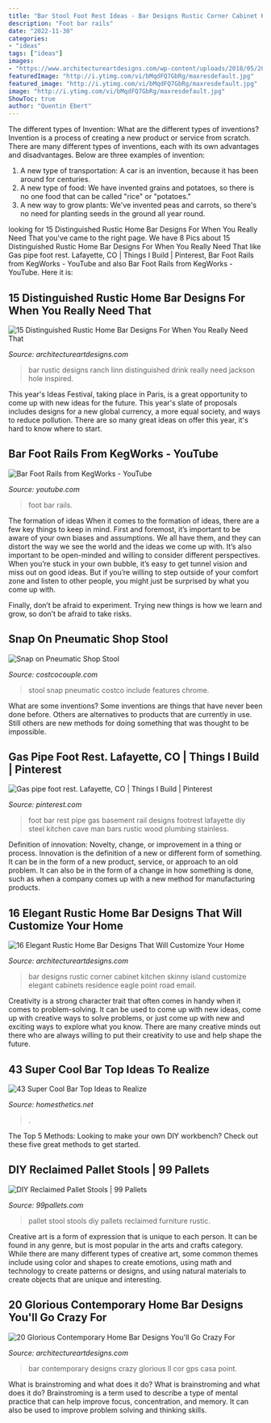 ```yaml
---
title: "Bar Stool Foot Rest Ideas - Bar Designs Rustic Corner Cabinet Kitchen Skinny Island Customize Elegant Cabinets Residence Eagle Point Road Email"
description: "Foot bar rails"
date: "2022-11-30"
categories:
- "ideas"
tags: ["ideas"]
images:
- "https://www.architectureartdesigns.com/wp-content/uploads/2018/05/20-Glorious-Contemporary-Home-Bar-Designs-Youll-Go-Crazy-For-8.jpg"
featuredImage: "http://i.ytimg.com/vi/bMqdFQ7GbRg/maxresdefault.jpg"
featured_image: "http://i.ytimg.com/vi/bMqdFQ7GbRg/maxresdefault.jpg"
image: "http://i.ytimg.com/vi/bMqdFQ7GbRg/maxresdefault.jpg"
ShowToc: true
author: "Quentin Ebert"
---
```



The different types of Invention: What are the different types of inventions?
Invention is a process of creating a new product or service from scratch. There are many different types of inventions, each with its own advantages and disadvantages. Below are three examples of invention:
1) A new type of transportation: A car is an invention, because it has been around for centuries. 
2) A new type of food: We have invented grains and potatoes, so there is no one food that can be called "rice" or "potatoes." 
3) A new way to grow plants: We've invented peas and carrots, so there's no need for planting seeds in the ground all year round.

	

		
looking for 15 Distinguished Rustic Home Bar Designs For When You Really Need That you've came to the right page. We have 8 Pics about 15 Distinguished Rustic Home Bar Designs For When You Really Need That like Gas pipe foot rest. Lafayette, CO | Things I Build | Pinterest, Bar Foot Rails from KegWorks - YouTube and also Bar Foot Rails from KegWorks - YouTube. Here it is:
		
    
## 15 Distinguished Rustic Home Bar Designs For When You Really Need That

<img loading=lazy src="https://www.architectureartdesigns.com/wp-content/uploads/2016/09/15-Distinguished-Rustic-Home-Bar-Designs-For-When-You-Really-Need-That-Drink-8.jpg" onerror="this.onerror=null;this.src='https://tse4.mm.bing.net/th?id=OIP.os2KMCr2Y3uFtZ3AVdO5ygHaJl&amp;pid=15.1';" alt="15 Distinguished Rustic Home Bar Designs For When You Really Need That">

_Source: architectureartdesigns.com_

>bar rustic designs ranch linn distinguished drink really need jackson hole inspired. 

	

This year's Ideas Festival, taking place in Paris, is a great opportunity to come up with new ideas for the future. This year's slate of proposals includes designs for a new global currency, a more equal society, and ways to reduce pollution. There are so many great ideas on offer this year, it's hard to know where to start.

    
## Bar Foot Rails From KegWorks - YouTube

<img loading=lazy src="http://i.ytimg.com/vi/bMqdFQ7GbRg/maxresdefault.jpg" onerror="this.onerror=null;this.src='https://tse4.mm.bing.net/th?id=OIP.sI_838idv8ghga7vGUQwUAHaEK&amp;pid=15.1';" alt="Bar Foot Rails from KegWorks - YouTube">

_Source: youtube.com_

>foot bar rails. 

	

The formation of ideas
When it comes to the formation of ideas, there are a few key things to keep in mind. First and foremost, it’s important to be aware of your own biases and assumptions. We all have them, and they can distort the way we see the world and the ideas we come up with.
It’s also important to be open-minded and willing to consider different perspectives. When you’re stuck in your own bubble, it’s easy to get tunnel vision and miss out on good ideas. But if you’re willing to step outside of your comfort zone and listen to other people, you might just be surprised by what you come up with.

Finally, don’t be afraid to experiment. Trying new things is how we learn and grow, so don’t be afraid to take risks.

    
## Snap On Pneumatic Shop Stool

<img loading=lazy src="http://costcocouple.com/wp-content/uploads/2013/10/Snap-on-Pneumatic-Shop-Stool-Costco-1.jpg" onerror="this.onerror=null;this.src='https://tse2.mm.bing.net/th?id=OIP.BfDI48MrOO4__G22iF009gHaFj&amp;pid=15.1';" alt="Snap on Pneumatic Shop Stool">

_Source: costcocouple.com_

>stool snap pneumatic costco include features chrome. 

	

What are some inventions?
Some inventions are things that have never been done before. Others are alternatives to products that are currently in use. Still others are new methods for doing something that was thought to be impossible.

    
## Gas Pipe Foot Rest. Lafayette, CO | Things I Build | Pinterest

<img loading=lazy src="https://i.pinimg.com/736x/c9/11/db/c911db3f6f31d0f92090ea48bdebaef4--bar-foot-rest-ideas-bar-ideas.jpg?b=t" onerror="this.onerror=null;this.src='https://tse2.mm.bing.net/th?id=OIP.HyYPNFEufWeGf7x4EOxzTgHaJ3&amp;pid=15.1';" alt="Gas pipe foot rest. Lafayette, CO | Things I Build | Pinterest">

_Source: pinterest.com_

>foot bar rest pipe gas basement rail designs footrest lafayette diy steel kitchen cave man bars rustic wood plumbing stainless. 

	

Definition of innovation: Novelty, change, or improvement in a thing or process.
Innovation is the definition of a new or different form of something. It can be in the form of a new product, service, or approach to an old problem. It can also be in the form of a change in how something is done, such as when a company comes up with a new method for manufacturing products.

    
## 16 Elegant Rustic Home Bar Designs That Will Customize Your Home

<img loading=lazy src="http://www.architectureartdesigns.com/wp-content/uploads/2018/03/16-Elegant-Rustic-Home-Bar-Designs-That-Will-Customize-Your-Home-8.jpg" onerror="this.onerror=null;this.src='https://tse2.mm.bing.net/th?id=OIP.8FLBab-pPo5DhdhGAD84wQHaE7&amp;pid=15.1';" alt="16 Elegant Rustic Home Bar Designs That Will Customize Your Home">

_Source: architectureartdesigns.com_

>bar designs rustic corner cabinet kitchen skinny island customize elegant cabinets residence eagle point road email. 

	

Creativity is a strong character trait that often comes in handy when it comes to problem-solving. It can be used to come up with new ideas, come up with creative ways to solve problems, or just come up with new and exciting ways to explore what you know. There are many creative minds out there who are always willing to put their creativity to use and help shape the future.

    
## 43 Super Cool Bar Top Ideas To Realize

<img loading=lazy src="https://cdn.homesthetics.net/wp-content/uploads/2017/05/894d2cf8bcba6e818153a1d7733ffc54.jpg" onerror="this.onerror=null;this.src='https://tse3.mm.bing.net/th?id=OIP.m4EN2e0pnALcr8dYlzqWRAHaLG&amp;pid=15.1';" alt="43 Super Cool Bar Top Ideas to Realize">

_Source: homesthetics.net_

>. 

	

The Top 5 Methods:
Looking to make your own DIY workbench? Check out these five great methods to get started.

    
## DIY Reclaimed Pallet Stools | 99 Pallets

<img loading=lazy src="http://www.99pallets.com/wp-content/uploads/2015/01/rustic-pallet-stool-with-foot-rest.jpg" onerror="this.onerror=null;this.src='https://tse1.mm.bing.net/th?id=OIP.4QAOwS0-hpkKvFQ7mhUVkwHaNK&amp;pid=15.1';" alt="DIY Reclaimed Pallet Stools | 99 Pallets">

_Source: 99pallets.com_

>pallet stool stools diy pallets reclaimed furniture rustic. 

	

Creative art is a form of expression that is unique to each person. It can be found in any genre, but is most popular in the arts and crafts category. While there are many different types of creative art, some common themes include using color and shapes to create emotions, using math and technology to create patterns or designs, and using natural materials to create objects that are unique and interesting.

    
## 20 Glorious Contemporary Home Bar Designs You&#039;ll Go Crazy For

<img loading=lazy src="https://www.architectureartdesigns.com/wp-content/uploads/2018/05/20-Glorious-Contemporary-Home-Bar-Designs-Youll-Go-Crazy-For-8.jpg" onerror="this.onerror=null;this.src='https://tse1.mm.bing.net/th?id=OIP.GOUqxQrFxOTJvgnpIAEGFgHaE8&amp;pid=15.1';" alt="20 Glorious Contemporary Home Bar Designs You&#039;ll Go Crazy For">

_Source: architectureartdesigns.com_

>bar contemporary designs crazy glorious ll cor gps casa point. 

	

What is brainstroming and what does it do?
What is brainstroming and what does it do? Brainstroming is a term used to describe a type of mental practice that can help improve focus, concentration, and memory. It can also be used to improve problem solving and thinking skills.

